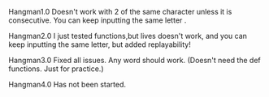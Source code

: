 Hangman1.0 Doesn't work with 2 of the same character unless it is consecutive.
You can keep inputting the same letter .

Hangman2.0 I just tested functions,but lives doesn't work, and you can keep
inputting the same letter, but added replayability!

Hangman3.0 Fixed all issues. Any word should work.
(Doesn't need the def functions. Just for practice.)

Hangman4.0 Has not been started.
